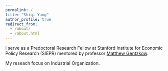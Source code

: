 ```yaml
---
permalink: /
title: "Shiqi Yang"
author_profile: true
redirect_from: 
  - /about/
  - /about.html
---
```


I serve as a Predoctoral Research Fellow at Stanford Institute for Economic Policy Research (SIEPR) mentored by professor [Matthew Gentzkow](https://www.matthewgentzkow.com/). 

My reseach focus on Industrial Organization.
